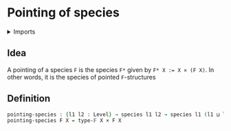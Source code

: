 #  Pointing of species

<details><summary>Imports</summary>
```agda
module univalent-combinatorics.pointing-species where
open import foundation.cartesian-product-types
open import foundation.universe-levels
open import univalent-combinatorics.finite-types
open import univalent-combinatorics.species
```
</details>

## Idea

A pointing of a species `F` is the species `F*` given by `F* X := X × (F X)`. In other words, it is the species of pointed `F`-structures

## Definition

```agda
pointing-species : {l1 l2 : Level} → species l1 l2 → species l1 (l1 ⊔ l2)
pointing-species F X = type-𝔽 X × F X
```

